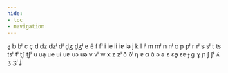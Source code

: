 ```yaml
---
hide:
- toc
- navigation
---
```

a̟
b
bʲ
c
ç
d
dz
dzʲ
dʲ
d̠ʒ
d̠ʒʲ
e
ĕ
f
fʲ
i
ie
ii
iɐ
iə
j
k
l
lʲ
m
mʲ
n
nʲ
o
p
pʲ
r
rʲ
s
sʲ
t
ts
tsʲ
tʲ
t̠ʃ
t̠ʃʲ
u
ua̟
ue
ui
uɐ
uɔ
uə
v
vʲ
w
x
z
zʲ
ð
ðʲ
ŋ
ɐ
ɑ
ɑ̆
ɔ
ə
ɛ
ɛa̟
ɛɐ
ɟ
ɡ
ɣ
ɲ
ʃ
ʃʲ
ʎ
ʒ
ʒʲ
ʝ
